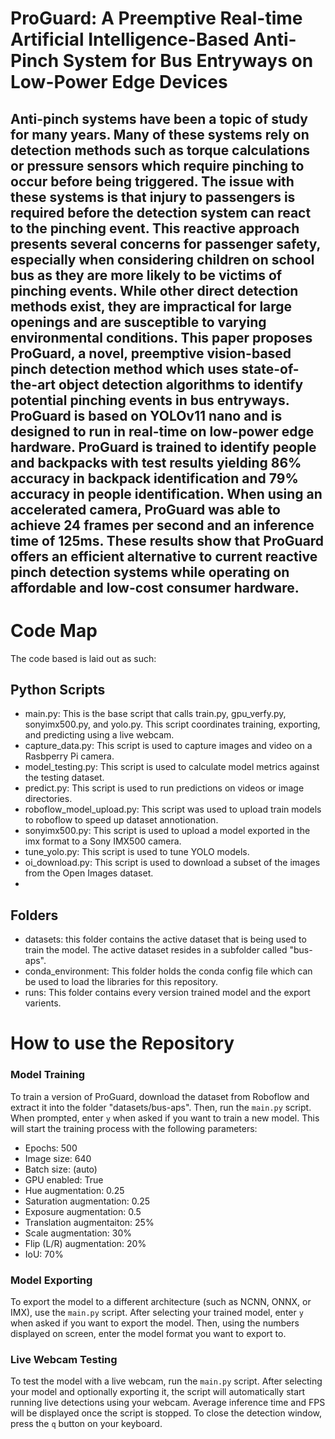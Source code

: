 # ProGuard: A Preemptive Real-time Artificial Intelligence-Based Anti-Pinch System for Bus Entryways on Low-Power Edge Devices
Anti-pinch systems have been a topic of study for many years. Many of these systems rely on detection methods such as torque calculations or pressure sensors which require pinching to occur before being triggered. The issue with these systems is that injury to passengers is required before the detection system can react to the pinching event. This reactive approach presents several concerns for passenger safety, especially when considering children on school bus as they are more likely to be victims of pinching events. While other direct detection methods exist, they are impractical for large openings and are susceptible to varying environmental conditions. This paper proposes ProGuard, a novel, preemptive vision-based pinch detection method which uses state-of-the-art object detection algorithms to identify potential pinching events in bus entryways. ProGuard is based on YOLOv11 nano and is designed to run in real-time on low-power edge hardware. ProGuard is trained to identify people and backpacks with test results yielding 86% accuracy in backpack identification and 79% accuracy in people identification. When using an accelerated camera, ProGuard was able to achieve 24 frames per second and an inference time of 125ms. These results show that ProGuard offers an efficient alternative to current reactive pinch detection systems while operating on affordable and low-cost consumer hardware.
--

# Code Map
The code based is laid out as such:

## Python Scripts
- main.py: This is the base script that calls train.py, gpu_verfy.py, sonyimx500.py, and yolo.py. This script coordinates training, exporting, and predicting using a live webcam.
- capture_data.py: This script is used to capture images and video on a Rasbperry Pi camera. 
- model_testing.py: This script is used to calculate model metrics against the testing dataset.
- predict.py: This script is used to run predictions on videos or image directories.
- roboflow_model_upload.py: This script was used to upload train models to roboflow to speed up dataset annotionation.
- sonyimx500.py: This script is used to upload a model exported in the imx format to a Sony IMX500 camera.
- tune_yolo.py: This script is used to tune YOLO models.
- oi_download.py: This script is used to download a subset of the images from the Open Images dataset.
- 

## Folders
- datasets: this folder contains the active dataset that is being used to train the model. The active dataset resides in a subfolder called "bus-aps".
- conda_environment: This folder holds the conda config file which can be used to load the libraries for this repository.
- runs: This folder contains every version trained model and the export varients.

# How to use the Repository

### Model Training
To train a version of ProGuard, download the dataset from Roboflow and extract it into the folder "datasets/bus-aps". Then, run the `main.py` script. When prompted, enter `y` when asked if you want to train a new model. This will start the training process with the following parameters:
- Epochs: 500
- Image size: 640
- Batch size: (auto)
- GPU enabled: True
- Hue augmentation: 0.25
- Saturation augmentation: 0.25
- Exposure augmentation: 0.5
- Translation augmentaiton: 25%
- Scale augmentation: 30%
- Flip (L/R) augmentation: 20%
- IoU: 70%

### Model Exporting
To export the model to a different architecture (such as NCNN, ONNX, or IMX), use the `main.py` script. After selecting your trained model, enter `y` when asked if you want to export the model. Then, using the numbers displayed on screen, enter the model format you want to export to.

### Live Webcam Testing
To test the model with a live webcam, run the `main.py` script. After selecting your model and optionally exporting it, the script will automatically start running live detections using your webcam. Average inference time and FPS will be displayed once the script is stopped. To close the detection window, press the `q` button on your keyboard.


